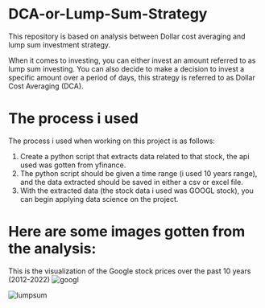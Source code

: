 # DCA-or-Lump-Sum-Strategy
This repository is based on analysis between Dollar cost averaging and lump sum investment strategy.

When it comes to investing, you can either invest an amount referred to as lump sum investing.
You can also decide to make a decision to invest a specific amount over a period of days, this strategy is referred to as Dollar Cost Averaging (DCA).

# The process i used
The process i used when working on this project is as follows:
1. Create a python script that extracts data related to that stock, the api used was gotten from yfinance.
2. The python script should be given a time range (i used 10 years range), and the data extracted should be saved in either a csv or excel file.
3. With the extracted data (the stock data i used was GOOGL stock), you can begin applying data science on the project.

# Here are some images gotten from the analysis:

This is the visualization of the Google stock prices over the past 10 years (2012-2022)
![googl](https://user-images.githubusercontent.com/56232734/193734047-179e3436-4610-48b9-95fd-92873218f78d.png)

![lumpsum](https://user-images.githubusercontent.com/56232734/193734163-165206b8-4a53-414e-88e1-a6af658cca92.png)

